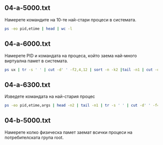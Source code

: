## **04-a-5000.txt**
Намерете командите на 10-те най-стари процеси в системата.
```bash
ps -eo pid,etime | head | wc -l
```

## **04-a-6000.txt**
Намерете PID и командата на процеса, който заема най-много виртуална памет в системата.
```bash
ps ux | tr -s ' ' | cut -d' ' -f2,4,12 | sort -n -k2 |tail -n1 | cut -d' ' -f1,3
```

## **04-a-6300.txt**
Изведете командата на най-стария процес
```bash
ps -eo pid,etime,args | head -n2 | tail -n1 | tr -s ' ' | cut -d' ' -f4
```

## **04-b-5000.txt**
Намерете колко физическа памет заемат всички процеси на потребителската група root.
```bash

```